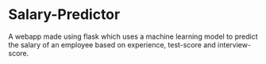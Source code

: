 # Salary-Predictor
A webapp made using flask which uses a machine learning model to predict the salary of an employee based on experience, test-score and interview-score.
